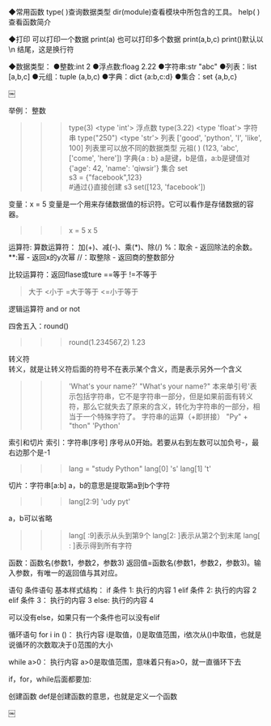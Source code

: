 ◆常用函数
type( )查询数据类型
dir(module)查看模块中所包含的工具。
help( )查看函数简介

◆打印
可以打印一个数据
print(a)
也可以打印多个数据
print(a,b,c)
print()默认以 \n 结尾，这是换行符

◆数据类型：
●整数:int              2
●浮点数:floag     2.22
●字符串:str        "abc"
●列表：list        [a,b,c]
●元组：tuple     (a,b,c)
●字典：dict       {a:b,c:d}
●集合：set         {a,b,c}

￼

举例：
整数
>>> type(3)
<type 'int'>
浮点数
>>> type(3.22)
<type 'float'>
字符串
>>> type("250")
<type 'str'>
列表
['good', 'python', 'I', 'like', 100]
列表里可以放不同的数据类型
元祖( )
(123, 'abc', ['come', 'here'])
字典{a : b}
a是键，b是值，a:b是键值对
{'age': 42, 'name': 'qiwsir'}
集合 set    
>>> s3 = {"facebook",123}      
 #通过{}直接创建
>>> s3
set([123, 'facebook'])



变量：x = 5
变量是一个用来存储数据值的标识符。它可以看作是存储数据的容器。
>>> x = 5
>>> x
5


运算符:
算数运算符：
加(+)、减(-)、乘(*)、除(/)
%：取余 - 返回除法的余数。
**:幂 - 返回x的y次幂
//：取整除 - 返回商的整数部分

比较运算符：返回flase或ture
==等于
!=不等于
>大于 
<小于
>=大于等于
<=小于等于

逻辑运算符
and   or    not   


四舍五入：round()
>>> round(1.234567,2)
1.23

转义符\
转义，就是让转义符后面的符号不在表示某个含义，而是表示另外一个含义
>>> 'What\'s your name?'
"What's your name?"
本来单引号'表示包括字符串，它不是字符串一部分，但是如果前面有转义符，那么它就失去了原来的含义，转化为字符串的一部分，相当于一个特殊字符了。
字符串的运算（+即拼接）
>>> "Py" + "thon"
'Python'

索引和切片
索引：字符串[序号]
序号从0开始。若要从右到左数可以加负号-，最右边那个是-1
>>> lang = "study Python"
>>> lang[0]
's'
>>> lang[1]
't'

切片：字符串[a:b]
a，b的意思是提取第a到b个字符
>>> lang[2:9]
'udy pyt'

a，b可以省略
>>> lang[ :9]表示从头到第9个
>>> lang[2: ]表示从第2个到末尾
>>> lang[ : ]表示得到所有字符



函数：函数名(参数1，参数2，参数3)
返回值=函数名(参数1，参数2，参数3)。输入参数，有唯一的返回值与其对应。

语句
条件语句
基本样式结构：
if 条件 1:
    执行的内容 1
elif 条件 2:
    执行的内容 2
elif 条件 3：
    执行的内容 3
else:
    执行的内容 4

可以没有else，如果只有一个条件也可以没有elif

循环语句
for i in ()：
    执行内容
i是取值，()是取值范围，i依次从()中取值，也就是说循环的次数取决于()范围的大小

while a>0：
    执行内容
a>0是取值范围，意味着只有a>0，就一直循环下去

if，for，while后面都要加:

创建函数
def是创建函数的意思，也就是定义一个函数

￼




